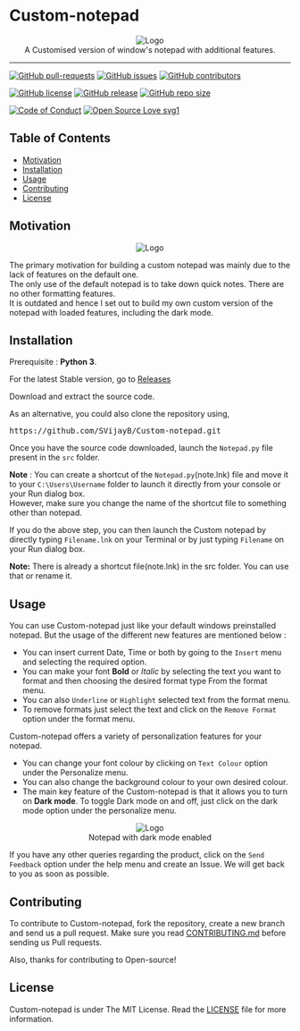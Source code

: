 # Custom-notepad

<p align="center">
    <img src="https://i.ibb.co/1ZChTLF/Logo.png" alt="Logo" border="0">
    <br>A Customised version of window's notepad with additional features.
</p>

---

[![GitHub pull-requests](https://img.shields.io/github/issues-pr/SVijayB/Custom-notepad.svg)](https://github.com/SVijayB/Custom-notepad/pulls)
[![GitHub issues](https://img.shields.io/github/issues/SVijayB/Custom-notepad.svg)](https://github.com/SVijayB/Custom-notepad/issues)
[![GitHub contributors](https://img.shields.io/github/contributors/SVijayB/Custom-notepad.svg)](https://github.com/SVijayB/Custom-notepad/graphs/contributors)

[![GitHub license](https://img.shields.io/github/license/SVijayB/Custom-notepad.svg)](https://github.com/SVijayB/Custom-notepad/blob/master/LICENSE)
[![GitHub release](https://img.shields.io/github/release/SVijayB/Custom-notepad.svg)](https://github.com/SVijayB/Custom-notepad/releases)
[![GitHub repo size](https://img.shields.io/github/repo-size/svijayb/Custom-notepad)](https://github.com/SVijayB/Custom-notepad)

[![Code of Conduct](https://img.shields.io/badge/code%20of-conduct-ff69b4.svg?style=flat)](https://github.com/SVijayB/Custom-notepad/blob/master/docs/CODE_OF_CONDUCT.md)
[![Open Source Love svg1](https://badges.frapsoft.com/os/v1/open-source.svg?v=103)](https://github.com/SVijayB/Custom-notepad/blob/master/docs/CONTRIBUTING.md)

## Table of Contents

- [Motivation](#Motivation)
- [Installation](#Installation)
- [Usage](#Usage)
- [Contributing](#Contributing)
- [License](#License)

## Motivation
<p align="center">
    <img src="https://i.ibb.co/BsZyNmH/Normal-Mode.png" alt="Logo" border="0">
</p>

The primary motivation for building a custom notepad was mainly due to the lack of features on the default one.<br>
The only use of the default notepad is to take down quick notes. There are no other formatting features. <br>
It is outdated and hence I set out to build my own custom version of the notepad with loaded features, including the dark mode.

## Installation

Prerequisite : **Python 3**.

For the latest Stable version, go to [Releases](https://github.com/SVijayB/Custom-notepad/releases)

Download and extract the source code.

As an alternative, you could also clone the repository using,

<pre>
https://github.com/SVijayB/Custom-notepad.git
</pre>

Once you have the source code downloaded, launch the `Notepad.py` file present in the `src` folder.

**Note** : You can create a shortcut of the `Notepad.py`(note.lnk) file and move it to your `C:\Users\Username` folder to launch it directly from your console or your Run dialog box. <br>
However, make sure you change the name of the shortcut file to something other than notepad. 

If you do the above step, you can then launch the Custom notepad by directly typing `Filename.lnk` on your Terminal or by just typing `Filename` on your Run dialog box.

**Note:** There is already a shortcut file(note.lnk) in the src folder. You can use that or rename it.

## Usage

You can use Custom-notepad just like your default windows preinstalled notepad. But the usage of the different new features are mentioned below : 

- You can insert current Date, Time or both by going to the `Insert` menu and selecting the required option.
- You can make your font **Bold** or *Italic* by selecting the text you want to format and then choosing the desired format type From the format menu.
- You can also `Underline` or `Highlight` selected text from the format menu.
- To remove formats just select the text and click on the `Remove Format` option under the format menu.

Custom-notepad offers a variety of personalization features for your notepad.
- You can change your font colour by clicking on `Text Colour` option under the Personalize menu.
- You can also change the background colour to your own desired colour.
- The main key feature of the Custom-notepad is that it allows you to turn on **Dark mode**. To toggle Dark mode on and off, just click on the dark mode option under the personalize menu. 
<p align="center">
    <img src="https://i.ibb.co/dD89JDR/Dark-Mode.png" alt="Logo" border="0">
    <br>Notepad with dark mode enabled
</p>

If you have any other queries regarding the product, click on the `Send Feedback` option under the help menu and create an Issue. We will get back to you as soon as possible. 

## Contributing 

To contribute to Custom-notepad, fork the repository, create a new branch and send us a pull request. Make sure you read [CONTRIBUTING.md](https://github.com/SVijayB/Custom-notepad/blob/master/docs/CONTRIBUTING.md) before sending us Pull requests. 

Also, thanks for contributing to Open-source!

## License 

Custom-notepad is under The MIT License. Read the [LICENSE](https://github.com/SVijayB/Custom-notepad/blob/master/LICENSE) file for more information.